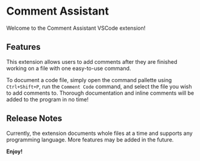 # Comment Assistant

Welcome to the Comment Assistant VSCode extension!

## Features

This extension allows users to add comments after they are finished working on a file with one easy-to-use command.

To document a code file, simply open the command pallette using `Ctrl+Shift+P`, run the `Comment Code` command, and select the file you wish to add comments to. Thorough documentation and inline comments will be added to the program in no time!

## Release Notes

Currently, the extension documents whole files at a time and supports any programming language. More features may be added in the future.

**Enjoy!**
